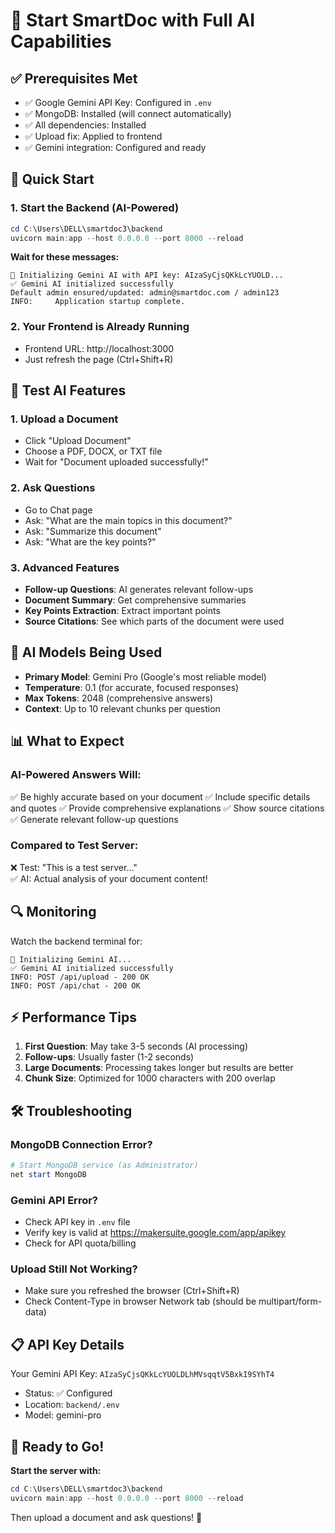 # 🚀 Start SmartDoc with Full AI Capabilities

## ✅ Prerequisites Met
- ✅ Google Gemini API Key: Configured in `.env`
- ✅ MongoDB: Installed (will connect automatically)
- ✅ All dependencies: Installed
- ✅ Upload fix: Applied to frontend
- ✅ Gemini integration: Configured and ready

## 🎯 Quick Start

### 1. Start the Backend (AI-Powered)
```powershell
cd C:\Users\DELL\smartdoc3\backend
uvicorn main:app --host 0.0.0.0 --port 8000 --reload
```

**Wait for these messages:**
```
🤖 Initializing Gemini AI with API key: AIzaSyCjsQKkLcYUOLD...
✅ Gemini AI initialized successfully
Default admin ensured/updated: admin@smartdoc.com / admin123
INFO:     Application startup complete.
```

### 2. Your Frontend is Already Running
- Frontend URL: http://localhost:3000
- Just refresh the page (Ctrl+Shift+R)

## 🎉 Test AI Features

### 1. Upload a Document
- Click "Upload Document"
- Choose a PDF, DOCX, or TXT file
- Wait for "Document uploaded successfully!"

### 2. Ask Questions
- Go to Chat page
- Ask: "What are the main topics in this document?"
- Ask: "Summarize this document"
- Ask: "What are the key points?"

### 3. Advanced Features
- **Follow-up Questions**: AI generates relevant follow-ups
- **Document Summary**: Get comprehensive summaries
- **Key Points Extraction**: Extract important points
- **Source Citations**: See which parts of the document were used

## 🤖 AI Models Being Used

- **Primary Model**: Gemini Pro (Google's most reliable model)
- **Temperature**: 0.1 (for accurate, focused responses)
- **Max Tokens**: 2048 (comprehensive answers)
- **Context**: Up to 10 relevant chunks per question

## 📊 What to Expect

### AI-Powered Answers Will:
✅ Be highly accurate based on your document
✅ Include specific details and quotes
✅ Provide comprehensive explanations
✅ Show source citations
✅ Generate relevant follow-up questions

### Compared to Test Server:
❌ Test: "This is a test server..."  
✅ AI: Actual analysis of your document content!

## 🔍 Monitoring

Watch the backend terminal for:
```
🤖 Initializing Gemini AI...
✅ Gemini AI initialized successfully
INFO: POST /api/upload - 200 OK
INFO: POST /api/chat - 200 OK
```

## ⚡ Performance Tips

1. **First Question**: May take 3-5 seconds (AI processing)
2. **Follow-ups**: Usually faster (1-2 seconds)
3. **Large Documents**: Processing takes longer but results are better
4. **Chunk Size**: Optimized for 1000 characters with 200 overlap

## 🛠️ Troubleshooting

### MongoDB Connection Error?
```powershell
# Start MongoDB service (as Administrator)
net start MongoDB
```

### Gemini API Error?
- Check API key in `.env` file
- Verify key is valid at https://makersuite.google.com/app/apikey
- Check for API quota/billing

### Upload Still Not Working?
- Make sure you refreshed the browser (Ctrl+Shift+R)
- Check Content-Type in browser Network tab (should be multipart/form-data)

## 📋 API Key Details

Your Gemini API Key: `AIzaSyCjsQKkLcYUOLDLhMVsqqtV5BxkI9SYhT4`
- Status: ✅ Configured
- Location: `backend/.env`
- Model: gemini-pro

## 🎯 Ready to Go!

**Start the server with:**
```powershell
cd C:\Users\DELL\smartdoc3\backend
uvicorn main:app --host 0.0.0.0 --port 8000 --reload
```

Then upload a document and ask questions! 🚀
